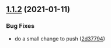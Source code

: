 ## [1.1.2](https://github.com/promotedai/logger-ts/compare/v1.1.1...v1.1.2) (2021-01-11)


### Bug Fixes

* do a small change to push ([2d37794](https://github.com/promotedai/logger-ts/commit/2d37794d19a3223a18aa41232c400d838b7ae3ee))
